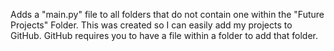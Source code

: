 Adds a "main.py" file to all folders that do not contain one within the "Future Projects" Folder. This was created so I can easily add my projects to GitHub. GitHub requires you to have a file within a folder to add that folder.
